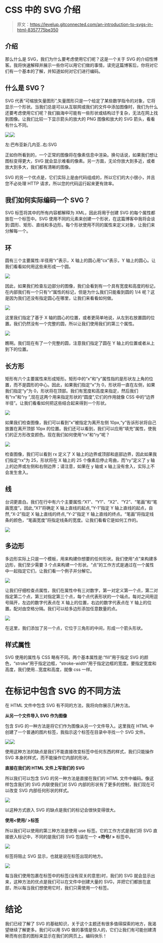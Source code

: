 # CSS 中的 SVG 介绍

> 原文：<https://levelup.gitconnected.com/an-introduction-to-svgs-in-html-8357775be350>

## 介绍

那么什么是 SVG，我们为什么要考虑使用它们呢？这是一个关于 SVG 的介绍性博客。我将快速解释并展示一些你可以用它们做的事情，读完这篇博客后，你将对它们有一个基本的了解，并知道如何对它们进行编码。

## 什么是 SVG？

SVG 代表“可缩放矢量图形”,矢量图形只是一个给定了某些数学指令的对象，它将显示一个形状。当我们总是可以从互联网或我们的文件中添加图像时，我们为什么还要考虑使用它们呢？我们脑海中可能有一些形状或结构过于复杂，无法在网上找到图像。让我们比较一下显示箭头的放大的 PNG 图像和放大的 SVG 箭头，看看有什么不同。

![](img/a2ab4bdd50ebd462ad18ee328b65a7d0.png)![](img/c5f45d31fc2adaec84623dec3435c851.png)

左:巴布亚新几内亚..右:SVG

正如你所看到的，一个正常的图像将在像素信息中渲染。换句话说，如果我们想让图标变得更大，SVG 就会显示难看的像素。另一方面，无论你放大到多近，或者放大到多大，我们都有清晰的图像。

SVG 的另一个优点是，它们实际上是由代码组成的，所以它们的大小很小，并且您不必处理 HTTP 请求，所以您的代码运行起来更有效率。

## 我们如何实际编码一个 SVG？

SVG 标签将其中的所有内容都解释为 XML，因此将用于创建 SVG 的每个属性都放在一个标签中。SVG 使用不同的元素来创建一个形状，在这篇博客中我将会谈到:圆形、矩形、直线和多边形。每个形状使用不同的属性来定义对象，让我们来分解每一个。

## 环

圆有三个主要属性:半径用“r”表示，X 轴上的圆心用“cx”表示，Y 轴上的圆心。让我们看看如何用这些来形成一个圆。

![](img/ddb5123fc98e1907cf0e352f07900136.png)

因此，如果我们检查左边部分的图像，我们会看到有一个具有宽度和高度的标记，在内部我们有一个只有“r”属性的<circle>标记，但是为什么我们只能看到圆的 1/4 呢？这是因为我们还没有指定圆心在哪里，让我们来看看如何做。</circle>

![](img/a048f289e06f82339d0853ceef9a28e9.png)

这里我们指定了基于 X 轴的圆心的位置，或者更简单地说，从左到右放置圆的位置。我们仍然没有一个完整的圆，所以让我们使用我们的第三个属性。

![](img/43dc457246d7033c802749119c1df96e.png)

瞧啊。我们现在有了一个完整的圆，注意我们指定了圆在 Y 轴上的位置或者从上到下的位置。

## 长方形

矩形有六个主要属性来形成矩形。矩形中的“x”和“y”属性指的是形状左上角的位置，而不是圆形的中心。因此，如果我们指定“x”为 0，形状将一直在左侧，如果我们指定“y”为 0，形状将在顶部。我们有宽度和高度来指定，然后我们有“rx”和“ry ”,现在这两个用来指定形状的“圆度”,它们的作用就像 CSS 中的“边界半径”。让我们看看如何把这些结合起来得到一个形状。

![](img/b917dd4a6a4cdd3d743245a1bfb2eb5c.png)

如果我们检查图像，我们可以看到“x”被指定为离开左侧 10px,“y”告诉形状将自己放置在离开顶部 10px 的位置。我们还可以看到，我们可以应用“填充”属性，使我们的正方形改变颜色。现在我们如何使用“rx”和“ry”呢？

![](img/b68565462652843671a57d125b83dad8.png)

检查图像，我们可以看到 rx 定义了 X 轴上的边界或顶部和底部边界，因此如果我们指定“rx”为 25，形状将在 X 轴上的 25 个像素后停止弯曲，而“ry”定义了 y 轴上的边界或左侧和右侧边界；请注意，如果在 y 轴或 x 轴上没有舍入，实际上不会发生舍入。

## 线

台词更直白。我们在行中有六个主要属性:“X1”、“Y1”、“X2”、“Y2”、“笔画”和“笔画宽度”。因此,“X1”将确定 X 轴上直线的起点,“Y-1”指定 Y 轴上直线的起点，自然,“X-2”指定 X 轴上直线的终点,“Y-2”指定 Y 轴上直线的终点。“笔画”将指定线条的颜色，“笔画宽度”将指定线条的宽度。让我们看看它是如何工作的。

![](img/89009a99476b267b6ed694c826897ab8.png)

## 多边形

多边形实际上只是一个模板，用来构建你想要的任何形状。我们使用“点”来构建多边形，我们至少需要 3 个点来构建一个形状。“点”的工作方式是通过在一个属性中一起指定它们，让我们看一个例子并分解它。

![](img/86e5359b636ba1c2c416f33678293e47.png)

让我们仔细检查点属性，我们在属性中有三对数字，第一对定义第一个点，第二对指定第二个点，第三对指定第三个点，每个点代表形状的一个端点。每对之间用逗号隔开，左边的数字代表点在 X 轴上的位置，右边的数字代表点在 Y 轴上的位置。配对由空格分隔。我们可以给多边形添加任意数量的点。

![](img/7203081ec18cfc30eea3241bfc209afb.png)

在这里，我们添加了另一个点，它位于三角形的中间，形成一个箭头形状。

## 样式属性

SVG 使用的属性与 CSS 略有不同。两个基本属性是:“fill”用于指定 SVG 的颜色，“stroke”用于指定边框，“stroke-width”用于指定边框的宽度。要指定宽度和高度，我们使用…宽度和高度，就像 css 一样。

# 在标记中包含 SVG 的不同方法

在 HTML 文件中包含 SVG 有不同的方法，我将向你展示几种方法。

**从另一个文件导入 SVG 作为图像**

包含 SVG 的一种方法是将它们作为图像从另一个文件导入。这里我在 HTML 中创建了一个普通的图片标签，我指示这个标签在目录中寻找一个 SVG 文件。

![](img/556fd199970535a13e35a27f59b58f06.png)![](img/dc3f09ab47f449ec420dbe68d11db002.png)

使用这种方法的缺点是我们不能直接改变标签中任何东西的样式，我们只能操作 SVG 本身的样式，而不能操作它内部的形状。

**直接在我们的 HTML 文件上写我们的 SVG**

所以我们可以包含 SVG 的另一种方法是直接在我们的 HTML 文件中编码。像这样包含我们的 SVG 内联使我们对 SVG 内部的形状有了更多的控制，我们现在可以改变 SVG 内部任何形状的样式。

![](img/40367faca9526b861d22d07fcbed64c3.png)

以这种方式嵌入 SVG 的缺点是我们的标记会很快变得很大。

**使用<使用/ >标签**

所以我们可以使用的第三种方法是使用 use 标签。它的工作方式是我们将 SVG 直接嵌入标记中，不同的是我们将 SVG 包装在一个 **<符号/ >** 标签中。

![](img/94e538d03b9f2dca5b496a730b56c3bd.png)

标签<symbol>将阻止 SVG 显示，也就是说在标签<use>出现的地方。</use></symbol>

![](img/92cb9be2555a2d5e89a1e35c22a1b792.png)

每当我们使用包裹在标签中的<use>标签(没有双关的意思)时，我们的 SVG 就会显示出来，这种方法的优点是我们可以在文件中创建大量的 SVG，并把它们都放在底部，所以每当我们想使用它时，我们只需使用一个<use>标签。</use></use>

# 结论

我们已经了解了 SVG 的基础知识，关于这个主题还有很多值得探索的地方，我渴望继续了解更多。我们可以用 SVG 做的事情是惊人的，它们让我们有可能创建清晰而有创意的图标来显示在我们的网页上。编码快乐！